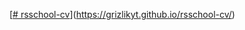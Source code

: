 [[# rsschool-cv](https://grizlikyt.github.io/rsschool-cv/cv)](https://grizlikyt.github.io/rsschool-cv/)
